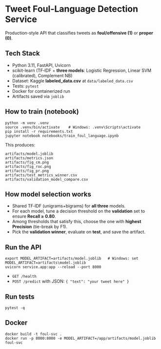 # Tweet Foul-Language Detection Service

Production-style API that classifies tweets as **foul/offensive (1)** or **proper (0)**.

## Tech Stack
- Python 3.11, FastAPI, Uvicorn
- scikit-learn (TF‑IDF + **three models**: Logistic Regression, Linear SVM (calibrated), Complement NB)
- Dataset: Kaggle **labeled_data.csv** at `data/labeled_data.csv` 
- Tests: `pytest`
- Docker for containerized run
- Artifacts saved via `joblib`

## How to train (notebook)
```
python -m venv .venv
source .venv/bin/activate    # Windows: .venv\Scripts\activate
pip install -r requirements.txt
jupyter notebook notebooks/train_foul_language.ipynb
```
This produces:
```
artifacts/model.joblib
artifacts/metrics.json
artifacts/fig_cm.png
artifacts/fig_roc.png
artifacts/fig_pr.png
artifacts/test_metrics_winner.csv
artifacts/validation_model_compare.csv
```

## How model selection works
- Shared TF‑IDF (unigrams+bigrams) for **all three** models.
- For each model, tune a decision threshold on the **validation** set to ensure **Recall ≥ 0.80**.
- Among thresholds that satisfy this, choose the one with **highest Precision** (tie-break by F1).
- Pick the **validation winner**, evaluate on **test**, and save the artifact.

## Run the API
```
export MODEL_ARTIFACT=artifacts/model.joblib   # Windows: set MODEL_ARTIFACT=artifacts\model.joblib
uvicorn service.app:app --reload --port 8000
```
- `GET /health`
- `POST /predict` with JSON: `{ "text": "your tweet here" }`

## Run tests
```
pytest -q
```

## Docker
```
docker build -t foul-svc .
docker run -p 8000:8000 -e MODEL_ARTIFACT=/app/artifacts/model.joblib foul-svc
```
